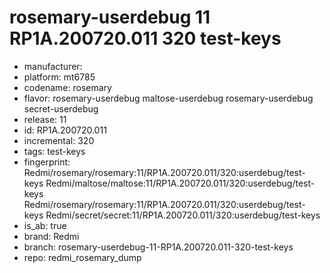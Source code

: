 # rosemary-userdebug 11 RP1A.200720.011 320 test-keys
- manufacturer: 
- platform: mt6785
- codename: rosemary
- flavor: rosemary-userdebug
maltose-userdebug
rosemary-userdebug
secret-userdebug
- release: 11
- id: RP1A.200720.011
- incremental: 320
- tags: test-keys
- fingerprint: Redmi/rosemary/rosemary:11/RP1A.200720.011/320:userdebug/test-keys
Redmi/maltose/maltose:11/RP1A.200720.011/320:userdebug/test-keys
Redmi/rosemary/rosemary:11/RP1A.200720.011/320:userdebug/test-keys
Redmi/secret/secret:11/RP1A.200720.011/320:userdebug/test-keys
- is_ab: true
- brand: Redmi
- branch: rosemary-userdebug-11-RP1A.200720.011-320-test-keys
- repo: redmi_rosemary_dump
